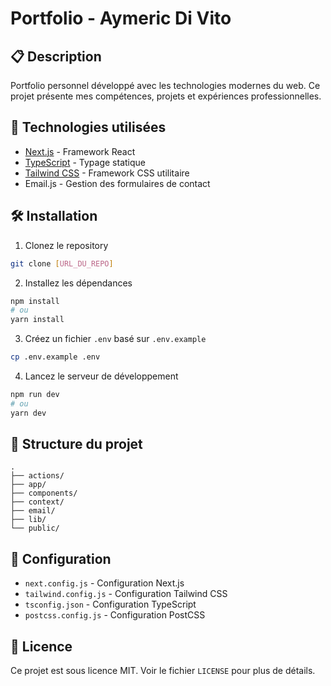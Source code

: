 # Portfolio - Aymeric Di Vito

## 📋 Description
Portfolio personnel développé avec les technologies modernes du web. Ce projet présente mes compétences, projets et expériences professionnelles.

## 🚀 Technologies utilisées
- [Next.js](https://nextjs.org/) - Framework React
- [TypeScript](https://www.typescriptlang.org/) - Typage statique
- [Tailwind CSS](https://tailwindcss.com/) - Framework CSS utilitaire
- Email.js - Gestion des formulaires de contact

## 🛠️ Installation

1. Clonez le repository
```bash
git clone [URL_DU_REPO]
```

2. Installez les dépendances
```bash
npm install
# ou
yarn install
```

3. Créez un fichier `.env` basé sur `.env.example`
```bash
cp .env.example .env
```

4. Lancez le serveur de développement
```bash
npm run dev
# ou
yarn dev
```


## 📁 Structure du projet
```
.
├── actions/        
├── app/          
├── components/    
├── context/     
├── email/       
├── lib/          
└── public/     
```

## 🔧 Configuration
- `next.config.js` - Configuration Next.js
- `tailwind.config.js` - Configuration Tailwind CSS
- `tsconfig.json` - Configuration TypeScript
- `postcss.config.js` - Configuration PostCSS


## 📄 Licence
Ce projet est sous licence MIT. Voir le fichier `LICENSE` pour plus de détails.

